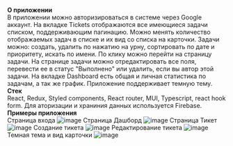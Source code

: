 <b>О приложении</b><br>
В приложении можно авторизироваться в системе через Google аккаунт. На вкладке Tickets отображаются все имеющиеся задачи списком, поддерживающим пагинацию. Можно менять количество отображаемых задач в списке и их вид со списка на карточки. Задачи можно: создать, удалить по нажатию на урну, сортировать по дате и приоритету, искать по имени. По клику можно перейти на страницу задачи. На странице задачи можно отредактировать все поля, перевести ее в статус "Выполнено" или удалить, если вы автор этой задачи. На вкладке Dashboard есть общая и личная статистика по задачам, а так же график. Приложение поддерживает темную тему.<br>
<b>Стек</b><br>
React, Redux, Styled components, React router, MUI, Typescript, react hook form. Для аторизации и храниния данных используется Firebase. 
<b>Примеры приложения</b><br>
 Страница входа
 ![image](https://user-images.githubusercontent.com/40352987/184659624-48be54f0-d66f-4039-b6ae-cfb786b0cbbd.png)
Страница Дашборд ![image](https://user-images.githubusercontent.com/40352987/184659723-43ac0b4b-cbc8-4a05-b2e0-074baa23565d.png)
Страница Тикет ![image](https://user-images.githubusercontent.com/40352987/184659804-1026053e-dac9-4d5e-9c3c-55269bb3fd67.png)
Создание тикета ![image](https://user-images.githubusercontent.com/40352987/184659979-c3fe3703-d024-44d2-a978-f04b05b85a1f.png)
Редактирование тикета ![image](https://user-images.githubusercontent.com/40352987/184660154-6898e9c4-8b33-4237-a3b4-af2a4b68d2ae.png)
Темная тема и вид карточки ![image](https://user-images.githubusercontent.com/40352987/184660326-a48edc9e-2a7e-49d5-8b72-0ee5a4779986.png)

